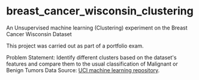 # breast_cancer_wisconsin_clustering
An Unsupervised machine learning (Clustering) experiment on the Breast Cancer Wisconsin Dataset


This project was carried out as part of a portfolio exam.

Problem Statement:
Identify different clusters based on the dataset's features and compare them to the usual classification of Malignant or Benign Tumors
Data Source: [UCI machine learning repository]([https://data.gov.in/](https://archive.ics.uci.edu/dataset/17/breast+cancer+wisconsin+diagnostic)).
